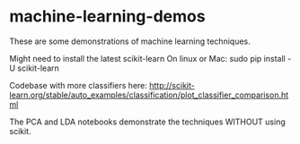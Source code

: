 # machine-learning-demos

These are some demonstrations of machine learning techniques.

Might need to install the latest scikit-learn
     On linux or Mac: sudo pip install -U scikit-learn

Codebase with more classifiers here: 
http://scikit-learn.org/stable/auto_examples/classification/plot_classifier_comparison.html

The PCA and LDA notebooks demonstrate the techniques WITHOUT using scikit.

